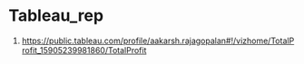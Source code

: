 # Tableau_rep
1. https://public.tableau.com/profile/aakarsh.rajagopalan#!/vizhome/TotalProfit_15905239981860/TotalProfit
